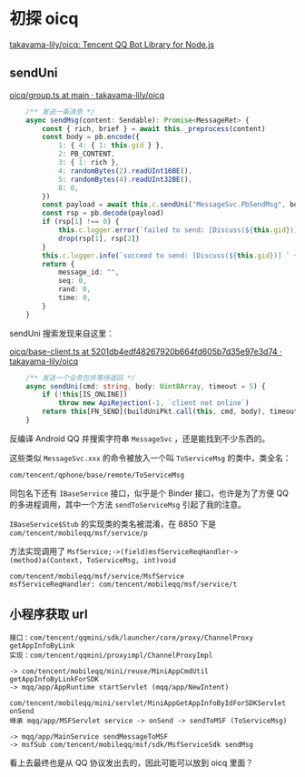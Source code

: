 # 初探 oicq

[takayama-lily/oicq: Tencent QQ Bot Library for Node.js](https://github.com/takayama-lily/oicq)

## sendUni

[oicq/group.ts at main · takayama-lily/oicq](https://github.com/takayama-lily/oicq/blob/dbfb9d7a12929e2490adbb13670e70a17e7d054d/lib/group.ts#L59)

```ts
	/** 发送一条消息 */
	async sendMsg(content: Sendable): Promise<MessageRet> {
		const { rich, brief } = await this._preprocess(content)
		const body = pb.encode({
			1: { 4: { 1: this.gid } },
			2: PB_CONTENT,
			3: { 1: rich },
			4: randomBytes(2).readUInt16BE(),
			5: randomBytes(4).readUInt32BE(),
			8: 0,
		})
		const payload = await this.c.sendUni("MessageSvc.PbSendMsg", body)
		const rsp = pb.decode(payload)
		if (rsp[1] !== 0) {
			this.c.logger.error(`failed to send: [Discuss(${this.gid})] ${rsp[2]}(${rsp[1]})`)
			drop(rsp[1], rsp[2])
		}
		this.c.logger.info(`succeed to send: [Discuss(${this.gid})] ` + brief)
		return {
			message_id: "",
			seq: 0,
			rand: 0,
			time: 0,
		}
	}
```

sendUni 搜索发现来自这里：

[oicq/base-client.ts at 5201db4edf48267920b664fd605b7d35e97e3d74 · takayama-lily/oicq](https://github.com/takayama-lily/oicq/blob/5201db4edf48267920b664fd605b7d35e97e3d74/lib/core/base-client.ts#L519)

```ts
	/** 发送一个业务包并等待返回 */
	async sendUni(cmd: string, body: Uint8Array, timeout = 5) {
		if (!this[IS_ONLINE])
			throw new ApiRejection(-1, `client not online`)
		return this[FN_SEND](buildUniPkt.call(this, cmd, body), timeout)
	}
```

反编译 Android QQ 并搜索字符串 `MessageSvc` ，还是能找到不少东西的。

这些类似 `MessageSvc.xxx` 的命令被放入一个叫 `ToServiceMsg` 的类中，类全名：

`com/tencent/qphone/base/remote/ToServiceMsg`

同包名下还有 `IBaseService` 接口，似乎是个 Binder 接口，也许是为了方便 QQ 的多进程调用，其中一个方法 `sendToServiceMsg` 引起了我的注意。

`IBaseService$Stub` 的实现类的类名被混淆，在 8850 下是 `com/tencent/mobileqq/msf/service/p`

方法实现调用了 `MsfService;->(field)msfServiceReqHandler->(method)a(Context, ToServiceMsg, int)void`

```
com/tencent/mobileqq/msf/service/MsfService
msfServiceReqHandler: com/tencent/mobileqq/msf/service/t
```

## 小程序获取 url

```
接口：com/tencent/qqmini/sdk/launcher/core/proxy/ChannelProxy getAppInfoByLink
实现：com/tencent/qqmini/proxyimpl/ChannelProxyImpl

-> com/tencent/mobileqq/mini/reuse/MiniAppCmdUtil getAppInfoByLinkForSDK
-> mqq/app/AppRuntime startServlet (mqq/app/NewIntent)

com/tencent/mobileqq/mini/servlet/MiniAppGetAppInfoByIdForSDKServlet onSend
继承 mqq/app/MSFServlet service -> onSend -> sendToMSF (ToServiceMsg)

-> mqq/app/MainService sendMessageToMSF
-> msfSub com/tencent/mobileqq/msf/sdk/MsfServiceSdk sendMsg
```

看上去最终也是从 QQ 协议发出去的，因此可能可以放到 oicq 里面？
